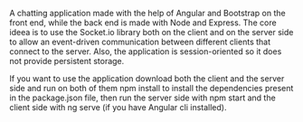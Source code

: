 A chatting application made with the help of Angular and Bootstrap on the front end, while the back end is made with Node and Express. The core ideea is to use the Socket.io library both on the client and on the server side to allow an event-driven communication between different clients that connect to the server. Also, the application is session-oriented so it does not provide persistent storage.

If you want to use the application download both the client and the server side and run on both of them npm install to install the dependencies present in the package.json file, then run the server side with npm start and the client side with ng serve (if you have Angular cli installed).
